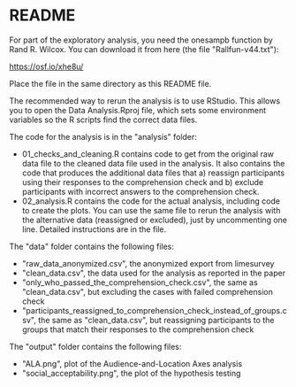 # README

For part of the exploratory analysis, you need the onesampb function by
Rand R. Wilcox. You can download it from here (the file "Rallfun-v44.txt"):

https://osf.io/xhe8u/

Place the file in the same directory as this README file.


The recommended way to rerun the analysis is to use RStudio. This allows you to
open the Data Analysis.Rproj file, which sets some environment variables so the
R scripts find the correct data files.

The code for the analysis is in the "analysis" folder:
- 01_checks_and_cleaning.R contains code to get from the original raw data file
  to the cleaned data file used in the analysis. It also contains the code that
  produces the additional data files that a) reassign participants using their
  responses to the comprehension check and b) exclude participants with
  incorrect answers to the comprehension check.
- 02_analysis.R contains the code for the actual analysis, including code to
  create the plots. You can use the same file to rerun the analysis with the
  alternative data (reassigned or excluded), just by uncommenting one line.
  Detailed instructions are in the file.

The "data" folder contains the following files:
- "raw_data_anonymized.csv", the anonymized export from limesurvey
- "clean_data.csv", the data used for the analysis as reported in the paper
- "only_who_passed_the_comprehension_check.csv", the same as "clean_data.csv",
  but excluding the cases with failed comprehension check
- "participants_reassigned_to_comprehension_check_instead_of_groups.csv", the
  same as "clean_data.csv", but reassigning participants to the groups that
  match their responses to the comprehension check

The "output" folder contains the following files:
- "ALA.png", plot of the Audience-and-Location Axes analysis
- "social_acceptability.png", the plot of the hypothesis testing
